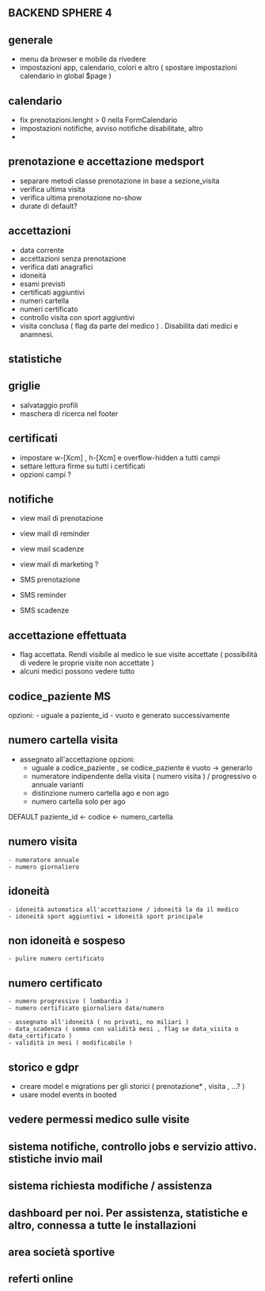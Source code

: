 ## BACKEND SPHERE 4

## generale
- menu da browser e mobile da rivedere
- impostazioni app, calendario, colori e altro ( spostare impostazioni calendario in global $page )



## calendario
- fix prenotazioni.lenght > 0 nella FormCalendario
- impostazioni notifiche, avviso notifiche disabilitate, altro
- 


## prenotazione e accettazione medsport
- separare metodi classe prenotazione in base a sezione_visita
- verifica ultima visita
- verifica ultima prenotazione no-show
- durate di default? 

## accettazioni
- data corrente
- accettazioni senza prenotazione
- verifica dati anagrafici
- idoneità
- esami previsti
- certificati aggiuntivi
- numeri cartella
- numeri certificato
- controllo visita con sport aggiuntivi
- visita conclusa ( flag da parte del medico ) . Disabilita dati medici e anamnesi.

## statistiche

## griglie
- salvataggio profili
- maschera di ricerca nel footer

## certificati
- impostare w-[Xcm] , h-[Xcm] e overflow-hidden a tutti campi
- settare lettura firme su tutti i certificati
- opzioni campi ?

## notifiche
- view mail di prenotazione
- view mail di reminder
- view mail scadenze
- view mail di marketing ?

- SMS prenotazione
- SMS reminder
- SMS scadenze



## accettazione effettuata

- flag accettata. Rendi visibile al medico le sue visite accettate ( possibilità di vedere le proprie visite non accettate )
- alcuni medici possono vedere tutto

## codice_paziente MS
opzioni:
    - uguale a paziente_id
    - vuoto e generato successivamente    

## numero cartella visita
- assegnato all'accettazione 
opzioni:
    - uguale a codice_paziente , se codice_paziente è vuoto -> generarlo
    - numeratore indipendente della visita ( numero visita ) / progressivo o annuale
varianti
    - distinzione numero cartella ago e non ago
    - numero cartella solo per ago

DEFAULT paziente_id <- codice <- numero_cartella

## numero visita
    - numeratore annuale
    - numero giornaliero

## idoneità
    - idoneità automatica all'accettazione / idoneità la da il medico
    - idoneità sport aggiuntivi = idoneità sport principale

## non idoneità e sospeso
    - pulire numero certificato

## numero certificato        
    - numero progressivo ( lombardia )
    - numero certificato giornaliero data/numero

    - assegnato all'idoneità ( no privati, no miliari )
    - data_scadenza ( somma con validità mesi , flag se data_visita o data_certificato )
    - validità in mesi ( modificabile )


## storico e gdpr
- creare model e migrations per gli storici ( prenotazione* , visita , ...? )
- usare model events in booted

## vedere permessi medico sulle visite

## sistema notifiche, controllo jobs e servizio attivo. stistiche invio mail

## sistema richiesta modifiche / assistenza

## dashboard per noi. Per assistenza, statistiche e altro, connessa a tutte le installazioni

## area società sportive

## referti online